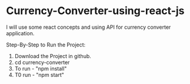# Currency-Converter-using-react-js
I will use some react concepts and using API for currency converter application.

Step-By-Step to Run the Project:
1. Download the Project in github.
2. cd currency-converter
3. To run - "npm install"
4. T0 run - "npm start"
